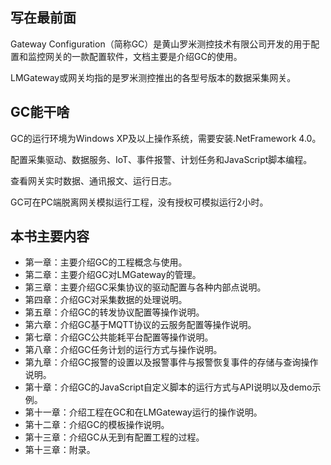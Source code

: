 ## 写在最前面

Gateway Configuration（简称GC）是黄山罗米测控技术有限公司开发的用于配置和监控网关的一款配置软件，文档主要是介绍GC的使用。

LMGateway或网关均指的是罗米测控推出的各型号版本的数据采集网关。

## GC能干啥

GC的运行环境为Windows XP及以上操作系统，需要安装.NetFramework 4.0。

配置采集驱动、数据服务、IoT、事件报警、计划任务和JavaScript脚本编程。

查看网关实时数据、通讯报文、运行日志。

GC可在PC端脱离网关模拟运行工程，没有授权可模拟运行2小时。

## 本书主要内容

* 第一章：主要介绍GC的工程概念与使用。
* 第二章：主要介绍GC对LMGateway的管理。
* 第三章：主要介绍GC采集协议的驱动配置与各种内部点说明。
* 第四章：介绍GC对采集数据的处理说明。
* 第五章：介绍GC的转发协议配置等操作说明。
* 第六章：介绍GC基于MQTT协议的云服务配置等操作说明。
* 第七章：介绍GC公共能耗平台配置等操作说明。
* 第八章：介绍GC任务计划的运行方式与操作说明。
* 第九章：介绍GC报警的设置以及报警事件与报警恢复事件的存储与查询操作说明。
* 第十章：介绍GC的JavaScript自定义脚本的运行方式与API说明以及demo示例。
* 第十一章：介绍工程在GC和在LMGateway运行的操作说明。
* 第十二章：介绍GC的模板操作说明。
* 第十三章：介绍GC从无到有配置工程的过程。
* 第十三章：附录。



